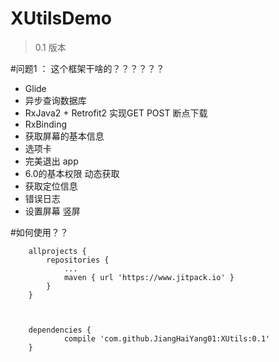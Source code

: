 # XUtilsDemo
>0.1 版本

#问题1 ： 这个框架干啥的？？？？？？
- Glide
- 异步查询数据库
- RxJava2  +  Retrofit2 实现GET POST 断点下载
- RxBinding
- 获取屏幕的基本信息
- 选项卡
- 完美退出 app
- 6.0的基本权限 动态获取
- 获取定位信息
- 错误日志
- 设置屏幕 竖屏



#如何使用？？
```
	allprojects {
		repositories {
			...
			maven { url 'https://www.jitpack.io' }
		}
	}
```

```


	dependencies {
	        compile 'com.github.JiangHaiYang01:XUtils:0.1'
	}
	